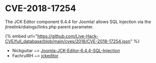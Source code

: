 # CVE-2018-17254

The JCK Editor component 6.4.4 for Joomla! allows SQL Injection via the jtreelink/dialogs/links.php parent parameter.

{% embed url="https://github.com/Live-Hack-CVE/full_database/blob/main/cves/2018/CVE-2018-17254.json" %}


* Nickguitar ~> [Joomla-JCK-Editor-6.4.4-SQL-Injection](https://zeste.alice-snow.ru/2018/database/cve-2018-17254/joomla-jck-editor-6.4.4-sql-injection-nickguitar)
* FachrulRH ~> [jckeditor](https://zeste.alice-snow.ru/2018/database/cve-2018-17254/jckeditor-fachrulrh)